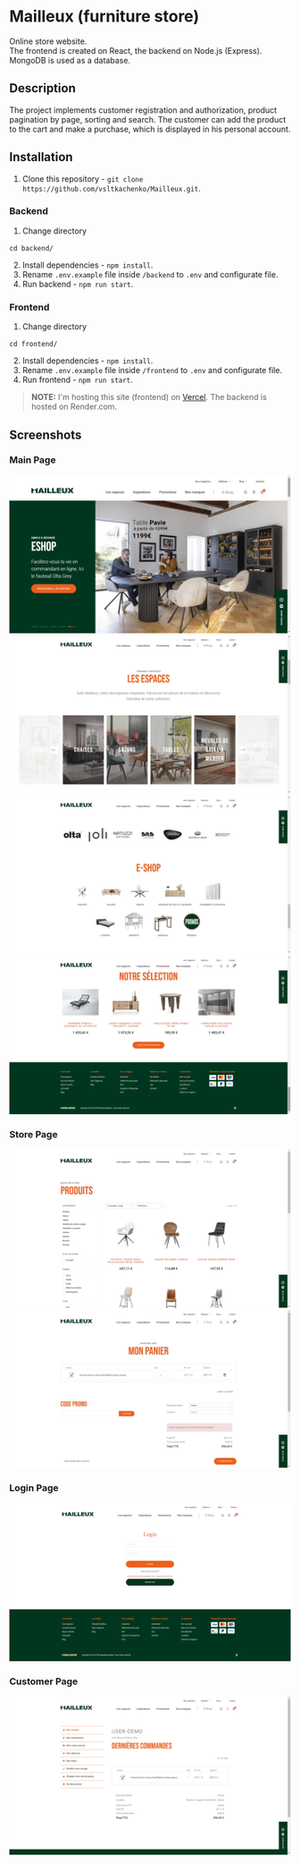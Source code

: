 # Mailleux (furniture store)

Online store website.  
The frontend is created on React, the backend on Node.js (Express). MongoDB is used as a database.  

## Description

The project implements customer registration and authorization, product pagination by page, sorting and search.
The customer can add the product to the cart and make a purchase, which is displayed in his personal account.

## Installation

1. Clone this repository - `git clone https://github.com/vsltkachenko/Mailleux.git`.

### Backend

1. Change directory

```shell
cd backend/
```

2. Install dependencies - `npm install`.
3. Rename `.env.example` file inside `/backend` to `.env` and configurate file.
4. Run backend - `npm run start`.

### Frontend

1. Change directory

```shell
cd frontend/
```

2. Install dependencies - `npm install`.
3. Rename `.env.example` file inside `/frontend` to `.env` and configurate file.
4. Run frontend - `npm run start`.

> **NOTE:** I'm hosting this site (frontend) on [Vercel](https://mailleux.vercel.app/). The backend is hosted on Render.com.

## Screenshots

### Main Page

![Screenshot #1](https://raw.githubusercontent.com/vsltkachenko/Mailleux/main/screenshots/1.jpg)
![Screenshot #2](https://raw.githubusercontent.com/vsltkachenko/Mailleux/main/screenshots/2.jpg)
![Screenshot #3](https://raw.githubusercontent.com/vsltkachenko/Mailleux/main/screenshots/3.jpg)
![Screenshot #4](https://raw.githubusercontent.com/vsltkachenko/Mailleux/main/screenshots/4.jpg)

### Store Page

![Screenshot #5](https://raw.githubusercontent.com/vsltkachenko/Mailleux/main/screenshots/5.jpg)
![Screenshot #6](https://raw.githubusercontent.com/vsltkachenko/Mailleux/main/screenshots/6.jpg)

### Login Page

![Screenshot #7](https://raw.githubusercontent.com/vsltkachenko/Mailleux/main/screenshots/7.jpg)

### Customer Page

![Screenshot #8](https://raw.githubusercontent.com/vsltkachenko/Mailleux/main/screenshots/8.jpg)
